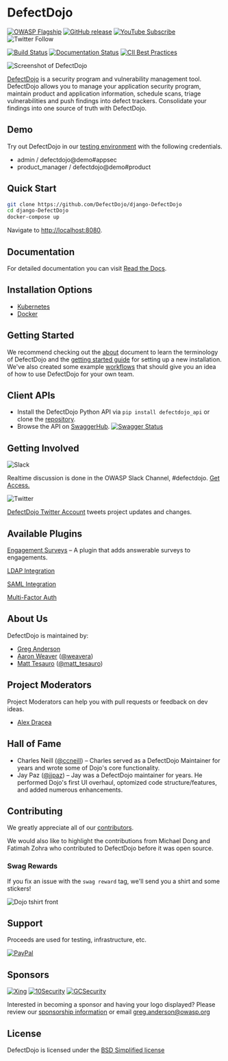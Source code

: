 # DefectDojo

[![OWASP Flagship](https://img.shields.io/badge/owasp-flagship%20project-orange.svg)](https://www.owasp.org/index.php/OWASP_DefectDojo_Project) [![GitHub release](https://img.shields.io/github/release/DefectDojo/django-DefectDojo.svg)](https://github.com/DefectDojo/django-DefectDojo) [![YouTube Subscribe](https://img.shields.io/badge/youtube-subscribe-%23c4302b.svg)](https://www.youtube.com/channel/UCWw9qzqptiIvTqSqhOFuCuQ) ![Twitter Follow](https://img.shields.io/twitter/follow/defectdojo.svg?style=social&label=Follow)

[![Build Status](https://travis-ci.org/DefectDojo/django-DefectDojo.svg?branch=master)](https://travis-ci.org/DefectDojo/django-DefectDojo) [![Documentation Status](https://readthedocs.org/projects/defectdojo/badge/?version=latest)](https://defectdojo.readthedocs.io/en/latest/?badge=latest) [![CII Best Practices](https://bestpractices.coreinfrastructure.org/projects/2098/badge)](https://bestpractices.coreinfrastructure.org/projects/2098)

![Screenshot of DefectDojo](https://raw.githubusercontent.com/DefectDojo/Documentation/master/doc/img/screenshot1.png)

[DefectDojo](https://www.defectdojo.org/) is a security program and
vulnerability management tool.
DefectDojo allows you to manage your application security program, maintain
product and application information, schedule scans, triage vulnerabilities and
push findings into defect trackers.
Consolidate your findings into one source of truth with DefectDojo.

## Demo

Try out DefectDojo in our
[testing environment](https://defectdojo.herokuapp.com/) with the following
credentials.

* admin / defectdojo@demo#appsec
* product_manager / defectdojo@demo#product

## Quick Start

```sh
git clone https://github.com/DefectDojo/django-DefectDojo
cd django-DefectDojo
docker-compose up
```

Navigate to <http://localhost:8080>.

## Documentation

For detailed documentation you can visit
[Read the Docs](https://defectdojo.readthedocs.io/).

## Installation Options

* [Kubernetes](KUBERNETES.md)
* [Docker](DOCKER.md)

## Getting Started

We recommend checking out the
[about](https://defectdojo.readthedocs.io/en/latest/about.html) document to
learn the terminology of DefectDojo and the
[getting started guide](https://defectdojo.readthedocs.io/en/latest/getting-started.html)
for setting up a new installation.
We've also created some example
[workflows](https://defectdojo.readthedocs.io/en/latest/workflows.html) that
should give you an idea of how to use DefectDojo for your own team.

## Client APIs

* Install the DefectDojo Python API via `pip install defectdojo_api` or clone
  the [repository](https://github.com/aaronweaver/defectdojo_api).
* Browse the API on
  [SwaggerHub](https://app.swaggerhub.com/apis/DefectDojo/defect-dojo_api_v_2/1.0.0).
  [![Swagger Status](http://online.swagger.io/validator?url=https://api.swaggerhub.com/apis/DefectDojo/defect-dojo_api_v_2/1.0.0)](https://app.swaggerhub.com/apis/DefectDojo/defect-dojo_api_v_2/1.0.0)

## Getting Involved

![Slack](https://raw.githubusercontent.com/DefectDojo/Documentation/master/doc/img/slack_rgb.png)

Realtime discussion is done in the OWASP Slack Channel, #defectdojo.
[Get Access.](http://owaspslack.com/)

![Twitter](https://raw.githubusercontent.com/DefectDojo/Documentation/master/doc/img/Twitter_Logo.png)

[DefectDojo Twitter Account](https://twitter.com/defectdojo) tweets project
updates and changes.

## Available Plugins

[Engagement Surveys](https://github.com/grendel513/defectDojo-engagement-survey)
– A plugin that adds answerable surveys to engagements.

[LDAP Integration](https://django-auth-ldap.readthedocs.io/en/latest/)

[SAML Integration](https://pypi.python.org/pypi/djangosaml2/)

[Multi-Factor Auth](https://django-mfa.readthedocs.io/en/latest/)

## About Us

DefectDojo is maintained by:

* [Greg Anderson](https://www.linkedin.com/in/g-anderson/)
* [Aaron Weaver](https://www.linkedin.com/in/aweaver/) ([@weavera](https://twitter.com/weavera))
* [Matt Tesauro](https://www.linkedin.com/in/matttesauro/) ([@matt_tesauro](https://twitter.com/matt_tesauro))


## Project Moderators

Project Moderators can help you with pull requests or feedback on dev ideas.

* [Alex Dracea](https://www.linkedin.com/in/alexandru-marin-dracea-910b51122/)

## Hall of Fame

* Charles Neill ([@ccneill](https://twitter.com/ccneill)) – Charles served as a
    DefectDojo Maintainer for years and wrote some of Dojo's core functionality.
* Jay Paz ([@jjpaz](https://twitter.com/jjpaz)) – Jay was a DefectDojo
  maintainer for years. He performed Dojo's first UI overhaul, optomized code structure/features, and added numerous enhancements.

## Contributing

We greatly appreciate all of our
[contributors](https://github.com/DefectDojo/django-DefectDojo/graphs/contributors).

We would also like to highlight the contributions from Michael Dong and Fatimah
Zohra who contributed to DefectDojo before it was open source.

### Swag Rewards

If you fix an issue with the `swag reward` tag,  we'll send you a shirt and some
stickers!

![Dojo tshirt front](https://raw.githubusercontent.com/DefectDojo/Documentation/master/doc/img/dojo_tshirt_front.png)

## Support

Proceeds are used for testing, infrastructure, etc.

[![PayPal](https://www.paypalobjects.com/en_US/i/btn/btn_donate_SM.gif)](https://www.paypal.com/cgi-bin/webscr?cmd=_donations&business=paypal%40owasp%2eorg&lc=US&item_name=OWASP%20DefectDojo&no_note=0&currency_code=USD&bn=PP%2dDonationsBF)

## Sponsors

[![Xing](https://raw.githubusercontent.com/DefectDojo/Documentation/master/doc/img/XING_logo.png)](https://corporate.xing.com/en/about-xing/security/)
[![10Security](https://raw.githubusercontent.com/DefectDojo/Documentation/master/doc/img/10Security-logo.png)](https://10security.com/services-by-technology/defectdojo-commercial-support/)
[![GCSecurity](https://raw.githubusercontent.com/DefectDojo/Documentation/master/doc/img/gc_logo_2018.png)](https://gcsec.com.br/)

Interested in becoming a sponsor and having your logo displayed? Please review
our [sponsorship information](SPONSORING.md) or email greg.anderson@owasp.org

## License

DefectDojo is licensed under the [BSD Simplified license](LICENSE.md)
